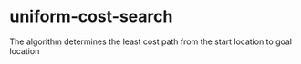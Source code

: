 # uniform-cost-search
The algorithm determines the least cost path from the start location to goal location
